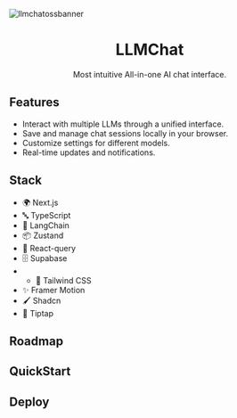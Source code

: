 ![llmchatossbanner](https://github.com/user-attachments/assets/c4cd44b6-9967-4f3c-912b-6556ebb589d2)

<h1 align="center">LLMChat</h1>
<p align="center">Most intuitive All-in-one AI chat interface.</p>


## Features

- Interact with multiple LLMs through a unified interface.
- Save and manage chat sessions locally in your browser.
- Customize settings for different models.
- Real-time updates and notifications.

## Stack

- 🌍 Next.js
- 🔤 TypeScript
- 🧩 LangChain
- 📦 Zustand
- 🔄 React-query
- 🗄️ Supabase
- - 🎨 Tailwind CSS
- ✨ Framer Motion
- 🖌️ Shadcn
- 📝 Tiptap

## Roadmap

## QuickStart

## Deploy


  



